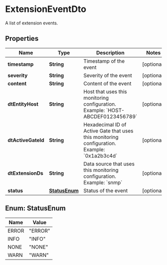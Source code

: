 

# ExtensionEventDto

A list of extension events.

## Properties

| Name | Type | Description | Notes |
|------------ | ------------- | ------------- | -------------|
|**timestamp** | **String** | Timestamp of the event |  [optional] |
|**severity** | **String** | Severity of the event |  [optional] |
|**content** | **String** | Content of the event |  [optional] |
|**dtEntityHost** | **String** | Host that uses this monitoring configuration.  Example: &#x60;HOST-ABCDEF0123456789&#x60; |  [optional] |
|**dtActiveGateId** | **String** | Hexadecimal ID of Active Gate that uses this monitoring configuration.  Example: &#x60;0x1a2b3c4d&#x60; |  [optional] |
|**dtExtensionDs** | **String** | Data source that uses this monitoring configuration.  Example: &#x60;snmp&#x60; |  [optional] |
|**status** | [**StatusEnum**](#StatusEnum) | Status of the event |  [optional] |



## Enum: StatusEnum

| Name | Value |
|---- | -----|
| ERROR | &quot;ERROR&quot; |
| INFO | &quot;INFO&quot; |
| NONE | &quot;NONE&quot; |
| WARN | &quot;WARN&quot; |



